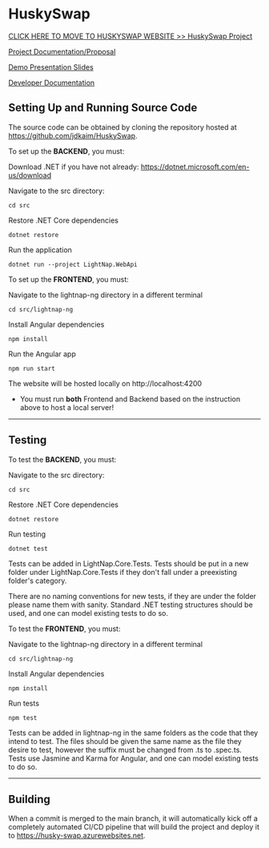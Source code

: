 # HuskySwap

[CLICK HERE TO MOVE TO HUSKYSWAP WEBSITE >> HuskySwap Project](https://husky-swap.azurewebsites.net/)

[Project Documentation/Proposal](https://docs.google.com/document/d/1b-036ETsawjpZUHPB2AdQ41adTJuzHHXcQ2e1PDJsd4/edit?usp=sharing)

[Demo Presentation Slides](https://docs.google.com/presentation/d/117dGuEK98-TwAPGUBijfTXKM1hCZNRdOGHY__NDKyi0/edit?usp=sharing)

[Developer Documentation](https://github.com/JDKaim/HuskySwap/blob/main/DEVELOPER_DOCUMENTATION.md)

## **Setting Up and Running Source Code**

The source code can be obtained by cloning the repository hosted at https://github.com/jdkaim/HuskySwap.

To set up the **BACKEND**, you must:

Download .NET if you have not already: https://dotnet.microsoft.com/en-us/download

Navigate to the src directory:

    cd src

Restore .NET Core dependencies

    dotnet restore

Run the application

    dotnet run --project LightNap.WebApi

To set up the **FRONTEND**, you must:

Navigate to the lightnap-ng directory in a different terminal

    cd src/lightnap-ng

Install Angular dependencies

    npm install

Run the Angular app

    npm run start

The website will be hosted locally on http://localhost:4200

* You must run **both** Frontend and Backend based on the instruction above to host a local server!

----------------------------------------------------------------------------------

## **Testing**

To test the **BACKEND**, you must:

Navigate to the src directory:

    cd src

Restore .NET Core dependencies

    dotnet restore

Run testing

    dotnet test

Tests can be added in LightNap.Core.Tests. Tests should be put in a new folder under LightNap.Core.Tests if they don't fall under a preexisting folder's category.

There are no naming conventions for new tests, if they are under the folder please name them with sanity. Standard .NET testing structures should be used, and one can model existing tests to do so.

To test the **FRONTEND**, you must:

Navigate to the lightnap-ng directory in a different terminal

    cd src/lightnap-ng

Install Angular dependencies

    npm install

Run tests

    npm test

Tests can be added in lightnap-ng in the same folders as the code that they intend to test. The files should be given the same name as the file they desire to test, however the suffix must be changed from .ts to .spec.ts. Tests use Jasmine and Karma for Angular, and one can model existing tests to do so.

----------------------------------------------------------------------------------

## **Building**

When a commit is merged to the main branch, it will automatically kick off a completely automated CI/CD pipeline that will build the project and deploy it to https://husky-swap.azurewebsites.net.
